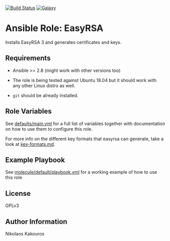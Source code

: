 [![Build
Status](https://travis-ci.com/nkakouros-original/ansible-role-easyrsa.svg?branch=master)](https://travis-ci.com/nkakouros-original/ansible-role-easyrsa)
[![Galaxy](https://img.shields.io/badge/galaxy-nkakouros.easyrsa-blue.svg)](https://galaxy.ansible.com/nkakouros/easyrsa/)

Ansible Role: EasyRSA
=========

Installs EasyRSA 3 and generates certificates and keys.

Requirements
------------

- Ansible >= 2.8 (might work with other versions too)

- The role is being tested against Ubuntu 18.04 but it should work with any other
Linux distro as well.

- `git` should be already installed.

Role Variables
--------------

See [defaults/main.yml](defaults/main.yml) for a full list of variables together
with documentation on how to use them to configure this role.

For more info on the different key formats that easyrsa can generate, take
a look at [key-formats.md](key-formats.md).

Example Playbook
----------------

See [molecule/default/playbook.yml](molecule/default/playbook.yml) for a working
example of how to use this role

License
-------

GPLv3

Author Information
------------------

Nikolaos Kakouros
